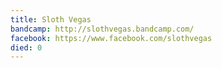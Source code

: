 ```yaml
---
title: Sloth Vegas
bandcamp: http://slothvegas.bandcamp.com/
facebook: https://www.facebook.com/slothvegas
died: 0
---
```

